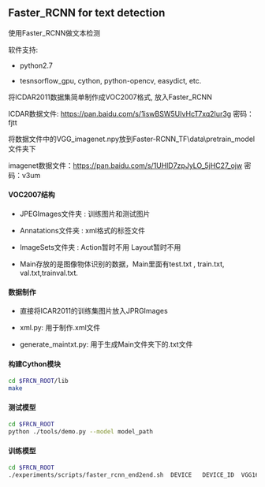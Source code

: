 ## Faster_RCNN for text detection

使用Faster_RCNN做文本检测

软件支持:

* python2.7

* tesnsorflow_gpu, cython, python-opencv,  easydict,  etc.

将ICDAR2011数据集简单制作成VOC2007格式, 放入Faster_RCNN

ICDAR数据文件: https://pan.baidu.com/s/1iswBSW5UIvHcT7xq2Iur3g  密码：fjtt



将数据文件中的VGG_imagenet.npy放到Faster-RCNN_TF\data\pretrain_model文件夹下

imagenet数据文件：https://pan.baidu.com/s/1UHlD7zpJyLO_5jHC27_ojw 密码：v3um



#### VOC2007结构

* JPEGImages文件夹 :   训练图片和测试图片

* Annatations文件夹 :  xml格式的标签文件

* ImageSets文件夹 :  Action暂时不用  Layout暂时不用

 * Main存放的是图像物体识别的数据，Main里面有test.txt , train.txt, val.txt,trainval.txt.


#### 数据制作
* 直接将ICAR2011的训练集图片放入JPRGImages

* xml.py:  用于制作.xml文件

* generate_maintxt.py:  用于生成Main文件夹下的.txt文件

#### 构建Cython模块
```bash
cd $FRCN_ROOT/lib
make
```


#### 测试模型
```bash
cd $FRCN_ROOT
python ./tools/demo.py --model model_path
```


#### 训练模型
```bash
cd $FRCN_ROOT
./experiments/scripts/faster_rcnn_end2end.sh  DEVICE   DEVICE_ID  VGG16 pascal_voc
```




